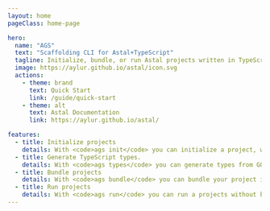 ```yaml
---
layout: home
pageClass: home-page

hero:
  name: "AGS"
  text: "Scaffolding CLI for Astal+TypeScript"
  tagline: Initialize, bundle, or run Astal projects written in TypeScript/JavaScript with a single command
  image: https://aylur.github.io/astal/icon.svg
  actions:
    - theme: brand
      text: Quick Start
      link: /guide/quick-start
    - theme: alt
      text: Astal Documentation
      link: https://aylur.github.io/astal/

features:
  - title: Initialize projects
    details: With <code>ags init</code> you can initialize a project, which generates a basic template.
  - title: Generate TypeScript types.
    details: With <code>ags types</code> you can generate types from GObject based libraries.
  - title: Bundle projects
    details: With <code>ags bundle</code> you can bundle your project into a single executable script.
  - title: Run projects
    details: With <code>ags run</code> you can run a projects without bundling them first.
---
```


<style>
:root {
  --vp-home-hero-name-color: transparent;
  --vp-home-hero-name-background: -webkit-linear-gradient(120deg, var(--vp-c-purple-3), var(--vp-c-brand-3));

  --vp-home-hero-image-background-image: linear-gradient(-45deg, var(--vp-c-purple-3), var(--vp-c-brand-3));
  --vp-home-hero-image-filter: blur(44px);
}

:root {
  --overlay-gradient: color-mix(in srgb, var(--vp-c-brand-1), transparent 55%);
}

.dark {
  --overlay-gradient: color-mix(in srgb, var(--vp-c-brand-1), transparent 85%);
}

.home-page {
  background:
    linear-gradient(215deg, var(--overlay-gradient), transparent 40%),
    radial-gradient(var(--overlay-gradient), transparent 40%) no-repeat -60vw -40vh / 105vw 200vh,
    radial-gradient(var(--overlay-gradient), transparent 65%) no-repeat 50% calc(100% + 20rem) / 60rem 30rem;

  .VPFeature code {
    background-color: var(--vp-code-line-highlight-color);
    color: var(--vp-code-color);
    padding: 2px;
    border-radius: 4px;
    padding: 3px 6px;
  }

  .VPFooter {
    background-color: transparent !important;
    border: none;
  }

  .VPNavBar:not(.top) {
    background-color: transparent !important;
    -webkit-backdrop-filter: blur(16px);
    backdrop-filter: blur(16px);

    div.divider {
      display: none;
    }
  }
}

@media (min-width: 640px) {
  :root {
    --vp-home-hero-image-filter: blur(56px);
  }
}

@media (min-width: 960px) {
  :root {
    --vp-home-hero-image-filter: blur(68px);
  }
}
</style>

